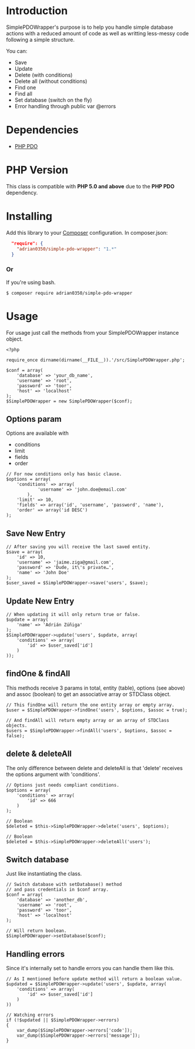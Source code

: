 # Introduction

SimplePDOWrapper's purpose is to help you handle simple database actions with a reduced
amount of code as well as writting less-messy code following a simple structure.

You can:
 * Save
 * Update
 * Delete (with conditions)
 * Delete all (without conditions)
 * Find one
 * Find all
 * Set database (switch on the fly)
 * Error handling through public var @errors

# Dependencies

 * [PHP PDO](http://php.net/manual/en/book.pdo.php)

# PHP Version

This class is compatible with **PHP 5.0 and above** due to the **PHP PDO** dependency.

# Installing
Add this library to your [Composer](https://packagist.org/packages/adrian0350/simple-pdo-wrapper) configuration. In
composer.json:
```json
  "require": {
    "adrian0350/simple-pdo-wrapper": "1.*"
  }
```

### Or

If you're using bash.
```
$ composer require adrian0350/simple-pdo-wrapper
```

# Usage
For usage just call the methods from your SimplePDOWrapper instance object.
```
<?php

require_once dirname(dirname(__FILE__)).'/src/SimplePDOWrapper.php';

$conf = array(
	'database' => 'your_db_name',
	'username' => 'root',
	'password' => 'toor',
	'host' => 'localhost'
);
$SimplePDOWrapper = new SimplePDOWrapper($conf);
```
## Options param
Options are available with
* conditions
* limit
* fields
* order

```
// For now conditions only has basic clause.
$options = array(
	'conditions' => array(
			'username' => 'john.doe@email.com'
		),
	'limit' => 10,
	'fields' => array('id', 'username', 'password', 'name'),
	'order' => array('id DESC')
);
```
## Save New Entry
```
// After saving you will receive the last saved entity.
$save = array(
	'id' => 10,
	'username' => 'jaime.ziga@gmail.com',
	'password' => 'Dude, it\'s private…',
	'name' => 'John Doe'
);
$user_saved = $SimplePDOWrapper->save('users', $save);
```

## Update New Entry
```
// When updating it will only return true or false.
$update = array(
	'name' => 'Adrián Zúñiga'
);
$SimplePDOWrapper->update('users', $update, array(
	'conditions' => array(
		'id' => $user_saved['id']
	)
));
```

## findOne & findAll
This methods receive 3 params in total, entity (table), options (see above) and
assoc (boolean) to get an associative array or STDClass object.
```
// This findOne will return the one entity array or empty array.
$user = $SimplePDOWrapper->findOne('users', $options, $assoc = true);

// And findAll will return empty array or an array of STDClass objects.
$users = $SimplePDOWrapper->findAll('users', $options, $assoc = false);
```

## delete & deleteAll
The only difference between delete and deleteAll is that
'delete' receives the options argument with 'conditions'.
```
// Options just needs compliant conditions.
$options = array(
    'conditions' => array(
        'id' => 666
    )
);

// Boolean
$deleted = $this->SimplePDOWrapper->delete('users', $options);

// Boolean
$deleted = $this->SimplePDOWrapper->deleteAll('users');
```

## Switch database
Just like instantiating the class.
```
// Switch database with setDatabase() method
// and pass credentials in $conf array.
$conf = array(
	'database' => 'another_db',
	'username' => 'root',
	'password' => 'toor',
	'host' => 'localhost'
);

// Will return boolean.
$SimplePDOWrapper->setDatabase($conf);
``````

## Handling errors
Since it's internally set to handle errors you can handle them like this.
```
// As I mentioned before update method will return a boolean value.
$updated = $SimplePDOWrapper->update('users', $update, array(
	'conditions' => array(
		'id' => $user_saved['id']
	)
))

// Watching errors
if (!$updated || $SimplePDOWrapper->errors)
{
	var_dump($SimplePDOWrapper->errors['code']);
	var_dump($SimplePDOWrapper->errors['message']);
}
```
